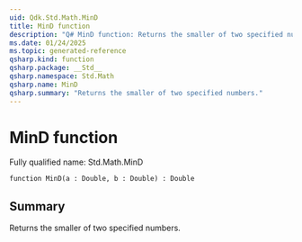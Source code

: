 ```yaml
---
uid: Qdk.Std.Math.MinD
title: MinD function
description: "Q# MinD function: Returns the smaller of two specified numbers."
ms.date: 01/24/2025
ms.topic: generated-reference
qsharp.kind: function
qsharp.package: __Std__
qsharp.namespace: Std.Math
qsharp.name: MinD
qsharp.summary: "Returns the smaller of two specified numbers."
---
```


# MinD function

Fully qualified name: Std.Math.MinD

```qsharp
function MinD(a : Double, b : Double) : Double
```

## Summary
Returns the smaller of two specified numbers.
